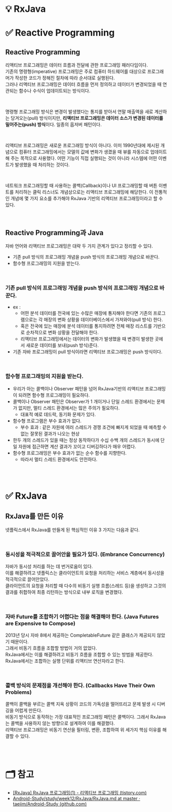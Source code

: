 # 💡 RxJava

# ✅ Reactive Programming
## Reactive Programming
리액티브 프로그래밍은 데이터 흐름과 전달에 관한 프로그래밍 패러다임이다.  
기존의 명령형(imperative) 프로그래밍은 주로 컴퓨터 하드웨어를 대상으로 프로그래머가 작성한 코드가 정해진 절차에 따라 순서대로 실행된다.  
그러나 리액티브 프로그래밍은 데이터 흐름을 먼저 정의하고 데이터가 변경되었을 때 연관되는 함수나 수식이 업데이트되는 방식이다.

<br/>

명령형 프로그래밍 방식은 변경이 발생했다는 통지를 받아서 연말 매출액을 새로 계산하는 당겨오는(pull) 방식이지만, **리액티브 프로그래밍은 데이터 소스가 변경된 데이터를 밀어주는(push) 방식**이다. 일종의 옵저버 패턴이다.  

<br/>

리액티브 프로그래밍은 새로운 프로그래밍 방식이 아니다. 이미 1990년대에 제시된 개념으로 컴퓨터 프로그래밍에서는 모델의 값에 변화가 생겼을 때 뷰를 자동으로 업데이트해 주는 목적으로 사용했다. 어떤 기능이 직접 실행되는 것이 아니라 시스템에 어떤 이벤트가 발생했을 때 처리하는 것이다.

<br/>

네트워크 프로그래밍할 때 사용하는 콜백(Callback)이나 UI 프로그래밍할 때 버튼 이벤트를 처리하는 클릭 리스너도 개념상으로는 리액티브 프로그래밍에 해당한다. 이 전통적인 개념에 몇 가지 요소를 추가해야 RxJava 기반의 리액티브 프로그래밍이라고 할 수 있다.

<br/>

## Reactive Programming과 Java
자바 언어와 리액티브 프로그래밍은 대략 두 가지 관계가 있다고 정리할 수 있다.

- 기존 pull 방식의 프로그래밍 개념을 push 방식의 프로그래밍 개념으로 바꾼다.
- 함수형 프로그래밍의 지원을 받는다.

<br/>

### 기존 pull 방식의 프로그래밍 개념을 push 방식의 프로그래밍 개념으로 바꾼다.
- ex :
    - 어떤 분석 데이터를 전국에 있는 수많은 매장에 통지해야 한다면 기존의 프로그램으로는 각 매장의 변화 상황을 데이터베이스에서 가져와야(pull 방식) 한다.
    - 혹은 전국에 있는 매장에 분석 데이터를 통지하려면 전체 매장 리스트를 기반으로 순차적으로 변화 상황을 전달해야 한다.
    - 리액티브 프로그래밍에서는 데이터의 변화가 발생했을 때 변경이 발생한 곳에서 새로운 데이터를 보내(push 방식)준다.
- 기존 자바 프로그래밍이 pull 방식이라면 리액티브 프로그래밍은 push 방식이다.

<br/>

### 함수형 프로그래밍의 지원을 받는다.
- 우리가 아는 콜백이나 Observer 패턴을 넘어 RxJava기반의 리액티브 프로그래밍이 되려면 함수형 프로그래밍이 필요하다.
- 콜백이나 Observer 패턴은 Observer가 1 개이거나 단일 스레드 환경에서는 문제가 없지만, 멀티 스레드 환경에서는 많은 주의가 필요하다.
    - 대표적 예로 데드락, 동기화 문제가 있다.
- 함수형 프로그램은 부수 효과가 없다.
    - 부수 효과 : 같은 자원에 여러 스레드가 경쟁 조건에 빠지게 되었을 때 예측할 수 없는 잘못된 결과가 나오는 현상
- 한두 개의 스레드가 있을 때는 정상 동작하다가 수십 수백 개의 스레드가 동시에 단일 자원에 접근하면 계산 결과가 꼬이고 디버깅하다가 매우 어렵다.
- 함수형 프로그래밍은 부수 효과가 없는 순수 함수를 지향한다.
    - 따라서 멀티 스레드 환경에서도 안전하다.

<br/>
<br/>

# ✅ RxJava
## RxJava를 만든 이유
넷플릭스에서 RxJava를 만들게 된 핵심적인 이유 3 가지는 다음과 같다.

<br/>

### 동시성을 적극적으로 끌어안을 필요가 있다. (Embrance Concurrency)
자바가 동시성 처리를 하는 데 번거로움이 있다.  
이를 해결하려고 넷플릭스는 클라이언트의 요청을 처리하는 서비스 계층에서 동시성을 적극적으로 끌어안았다.  
클라이언트의 요청을 처리할 때 다수의 비동기 실행 흐름(스레드 등)을 생성하고 그것의 결과를 취합하여 최종 리턴하는 방식으로 내부 로직을 변경했다.

<br/>

### 자바 Future를 조합하기 어렵다는 점을 해결해야 한다. (Java Futures are Expensive to Compose)
2013년 당시 자바 8에서 제공하는 CompletableFuture 같은 클래스가 제공되지 않았기 때문이다.  
그래서 비동기 흐름을 조합할 방법이 거의 없었다.  
RxJava에서는 이를 해결하려고 비동기 흐름을 조합할 수 있는 방법을 제공한다. RxJava에서는 조합하는 실행 단위를 리액티브 연산자라고 한다.

<br/>

### 콜백 방식의 문제점을 개선해야 한다. (Callbacks Have Their Own Problems)
콜백이 콜백을 부르는 콜백 지옥 상황이 코드의 가독성을 떨어뜨리고 문제 발생 시 디버깅을 어렵게 만든다.  
비동기 방식으로 동작하는 가장 대표적인 프로그래밍 패턴은 콜백이다. 그래서 RxJava는 콜백을 사용하지 않는 방향으로 설계하여 이를 해결했다.  
리액티브 프로그래밍은 비동기 연산을 필터링, 변환, 조합하여 위 세가지 핵심 이유를 해결할 수 있다.

<br/>
<br/>

# 🗂 참고
- [[RxJava] RxJava 프로그래밍(1) - 리액티브 프로그래밍 (tistory.com)](https://12bme.tistory.com/570)
- [Android-Study/study/week12/RxJava/RxJava.md at master · taeiim/Android-Study (github.com)](https://github.com/taeiim/Android-Study/blob/master/study/week12/RxJava/RxJava.md)
